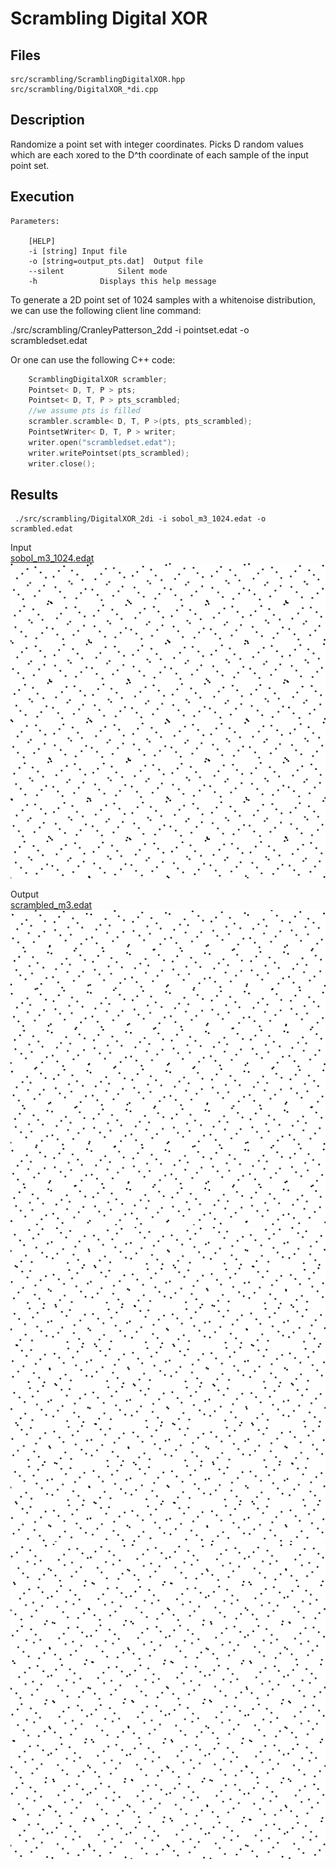 # Scrambling Digital XOR

## Files

    src/scrambling/ScramblingDigitalXOR.hpp  
    src/scrambling/DigitalXOR_*di.cpp

## Description

Randomize a point set with integer coordinates. Picks D random values which are each xored to the D^th coordinate of each sample of the input point set.

## Execution


```
Parameters:  

	[HELP]
	-i [string]	Input file
	-o [string=output_pts.dat]	Output file
	--silent 			Silent mode
	-h 				Displays this help message
```			

To generate a 2D point set of 1024 samples with a whitenoise distribution, we can use the following client line command:

   ./src/scrambling/CranleyPatterson_2dd -i pointset.edat -o scrambledset.edat

Or one can use the following C++ code:

``` cpp    
    ScramblingDigitalXOR scrambler;
    Pointset< D, T, P > pts;
    Pointset< D, T, P > pts_scrambled;
    //we assume pts is filled
    scrambler.scramble< D, T, P >(pts, pts_scrambled);
    PointsetWriter< D, T, P > writer;
    writer.open("scrambledset.edat");
    writer.writePointset(pts_scrambled);
    writer.close();
```		

## Results

     ./src/scrambling/DigitalXOR_2di -i sobol_m3_1024.edat -o scrambled.edat

Input  
[sobol_m3_1024.edat](data/digitalxor/sobol_1024.edat)  
[![](data/digitalxor/sobol_1024.png)](data/digitalxor/sobol_1024.png)

Output  
[scrambled_m3.edat](data/digitalxor/scrambled_m3.edat)  
[![](data/digitalxor/scrambled1.png)](data/digitalxor/scrambled1.png) [![](data/digitalxor/scrambled2.png)](data/digitalxor/scrambled2.png) [![](data/digitalxor/scrambled3.png)](data/digitalxor/scrambled3.png)
